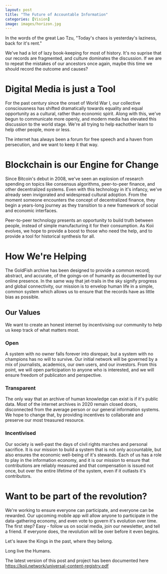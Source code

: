 ```yaml
---
layout: post
title: "The Future of Accountable Information"
categories: [Vision]
image: images/horizon.jpg
---
```


In the words of the great Lao Tzu, "Today's chaos is yesterday's laziness, back for it's rent."

We've had a lot of lazy book-keeping for most of history. It's no suprise that our records are fragmented, and culture dominates the discussion. If we are to repeat the mistakes of our ancestors once again, maybe this time we should record the outcome and causes?

# Digital Media is just a Tool

For the past century since the onset of World War I, our collective consciousness has shifted dramatically towards equality and equal opportunity as a cultural, rather than economic spirit. Along with this, we've begun to communicate more openly, and modern media has elevated this discussion to the world stage. We're all trying to help eachother learn to help other people, more or less.

The internet has always been a forum for free speech and a haven from persecution, and we want to keep it that way.

# Blockchain is our Engine for Change

Since Bitcoin's debut in 2008, we've seen an explosion of research spending on topics like consensus algorithms, peer-to-peer finance, and other decentralized systems. Even with this technology in it's infancy, we've already seen invigorated and widespread cultural adoption. From the moment someone encounters the concept of decentralized finance, they begin a years-long journey as they transition to a new framework of social and economic interfaces.

Peer-to-peer technology presents an opportunity to build truth between people, instead of simple manufacturing it for their consumption. As Koii evolves, we hope to provide a boost to those who need the help, and to provide a tool for historical synthesis for all.

# How We're Helping

The GoldFish archive has been designed to provide a common record; abstract, and accurate, of the goings-on of humanity as documented by our online presence. In the same way that jet-trails in the sky signify progress and global connectivity, our mission is to envelop human life in a simple, common system which allows us to ensure that the records have as little bias as possible.

## Our Values

We want to create an honest internet by incentivising our community to help us keep track of what matters most.

### Open

A system with no owner falls forever into disrepair, but a system with no champions has no will to survive. Our initial network will be governed by a mix of journalists, academics, our own users, and our investors. From this point, we will open participation to anyone who is interested, and we will ensure freedom of publicaton and perspective.

### Transparent

The only way that an archive of human knowledge can exist is if it's public data. Most of the internet archives in 2020 remain closed doors, disconnected from the average person or our general information systems. We hope to change that, by providing incentives to collaborate and preserve our most treasured resource.

### Incentivised

Our society is well-past the days of civil rights marches and personal sacrifice. It is our mission to build a system that is not only accountable, but also ensures the economic well-being of it's stewards. Each of us has a role to play in the information economy, and it is our mission to ensure that contributions are reliably measured and that compensation is issued not once, but over the entire lifetime of the system, even if it outlasts it's contributors.

# Want to be part of the revolution?

We're working to ensure everyone can participate, and everyone can be rewarded. Our upcoming mobile app will allow anyone to participate in the data-gathering economy, and even vote to govern it's evolution over time. The first step? Easy - follow us on social media, join our newsletter, and tell a friend. If everyone does, the revolution will be over before it even begins.

Let's leave the Kings in the past, where they belong.

Long live the Humans.

The latest version of this post and project has been documented here https://koii.network/universal-content-registry.pdf
